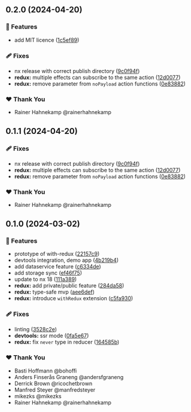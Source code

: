 ## 0.2.0 (2024-04-20)


### 🚀 Features

- add MIT licence ([1c5ef89](https://github.com/angular-architects/ngrx-toolkit/commit/1c5ef89))

### 🩹 Fixes

- nx release with correct publish directory ([9c0f94f](https://github.com/angular-architects/ngrx-toolkit/commit/9c0f94f))
- **redux:** multiple effects can subscribe to the same action ([12d0077](https://github.com/angular-architects/ngrx-toolkit/commit/12d0077))
- **redux:** remove parameter from `noPayload` action functions ([0e83882](https://github.com/angular-architects/ngrx-toolkit/commit/0e83882))

### ❤️  Thank You

- Rainer Hahnekamp @rainerhahnekamp

## 0.1.1 (2024-04-20)


### 🩹 Fixes

- nx release with correct publish directory ([9c0f94f](https://github.com/angular-architects/ngrx-toolkit/commit/9c0f94f))
- **redux:** multiple effects can subscribe to the same action ([12d0077](https://github.com/angular-architects/ngrx-toolkit/commit/12d0077))
- **redux:** remove parameter from `noPayload` action functions ([0e83882](https://github.com/angular-architects/ngrx-toolkit/commit/0e83882))

### ❤️  Thank You

- Rainer Hahnekamp @rainerhahnekamp

## 0.1.0 (2024-03-02)


### 🚀 Features

- prototype of with-redux ([22157c9](https://github.com/rainerhahnekamp/ngrx-toolkit/commit/22157c9))
- devtools integration, demo app ([4b219b4](https://github.com/rainerhahnekamp/ngrx-toolkit/commit/4b219b4))
- add dataservice feature ([c6334de](https://github.com/rainerhahnekamp/ngrx-toolkit/commit/c6334de))
- add storage sync ([ef46f75](https://github.com/rainerhahnekamp/ngrx-toolkit/commit/ef46f75))
- update to nx 18 ([111a389](https://github.com/rainerhahnekamp/ngrx-toolkit/commit/111a389))
- **redux:** add private/public feature ([284da58](https://github.com/rainerhahnekamp/ngrx-toolkit/commit/284da58))
- **redux:** type-safe mvp ([aee6def](https://github.com/rainerhahnekamp/ngrx-toolkit/commit/aee6def))
- **redux:** introduce `withRedux` extension ([c5fa930](https://github.com/rainerhahnekamp/ngrx-toolkit/commit/c5fa930))

### 🩹 Fixes

- linting ([3528c2e](https://github.com/rainerhahnekamp/ngrx-toolkit/commit/3528c2e))
- **devtools:** ssr mode ([0fa5e67](https://github.com/rainerhahnekamp/ngrx-toolkit/commit/0fa5e67))
- **redux:** fix `never` type in reducer ([164585b](https://github.com/rainerhahnekamp/ngrx-toolkit/commit/164585b))

### ❤️  Thank You

- Basti Hoffmann @bohoffi
- Anders Finserås Graneng @andersfgraneng
- Derrick Brown @ricochetbrown
- Manfred Steyer @manfredsteyer
- mikezks @mikezks
- Rainer Hahnekamp @rainerhahnekamp
